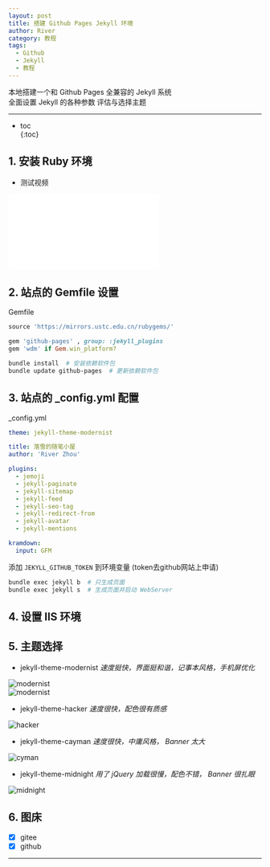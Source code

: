 ```yaml
---
layout: post
title: 搭建 Github Pages Jekyll 环境  
author: River 
category: 教程
tags:  
  - Github 
  - Jekyll 
  - 教程 
---
```


本地搭建一个和 Github Pages 
全兼容的 Jekyll 系统  
全面设置 Jekyll 的各种参数
评估与选择主题

<!-- more -->

---
* toc  
{:toc}

## 1. 安装 Ruby 环境    

- 测试视频    

<iframe src="//player.bilibili.com/player.html?aid=970473760&bvid=BV1Ap4y1z7ML&cid=260666207&page=1" scrolling="no" border="0" frameborder="no" framespacing="0" allowfullscreen="true"> </iframe>


## 2. 站点的 Gemfile 设置    
Gemfile
```ruby
source 'https://mirrors.ustc.edu.cn/rubygems/'

gem 'github-pages' , group: :jekyll_plugins  
gem 'wdm' if Gem.win_platform?
```

```bash
bundle install  # 安装依赖软件包  
bundle update github-pages  # 更新依赖软件包  
```

## 3. 站点的 _config.yml 配置    
_config.yml
```yml
theme: jekyll-theme-modernist

title: 落雪的随笔小屋
author: 'River Zhou'

plugins:
  - jemoji
  - jekyll-paginate
  - jekyll-sitemap
  - jekyll-feed
  - jekyll-seo-tag
  - jekyll-redirect-from
  - jekyll-avatar
  - jekyll-mentions

kramdown:
  input: GFM
```

添加 `JEKYLL_GITHUB_TOKEN` 到环境变量 (token去github网站上申请) 

```bash
bundle exec jekyll b  # 只生成页面
bundle exec jekyll s  # 生成页面并启动 WebServer
```

## 4. 设置 IIS 环境    


## 5. 主题选择    
- jekyll-theme-modernist
*速度挺快，界面挺和谐，记事本风格，手机屏优化*    

![modernist](https://riverzhou2000.gitee.io/images/images/modernist_1.png 'modernist_1')  
![modernist](https://riverzhou2000.gitee.io/images/images/modernist_2.png 'modernist_2')  

- jekyll-theme-hacker
*速度很快，配色很有质感*    

![hacker](https://riverzhou2000.gitee.io/images/images/hacker.png 'hacker')  

- jekyll-theme-cayman
*速度很快，中庸风格， Banner 太大*    

![cyman](https://riverzhou2000.gitee.io/images/images/cayman.png 'cyman')  

- jekyll-theme-midnight
*用了 jQuery 加载很慢，配色不错， Banner 很扎眼*    

![midnight](https://riverzhou2000.gitee.io/images/images/midnight.png 'midnight')  

## 6. 图床    
- [x] gitee
- [x] github

---

